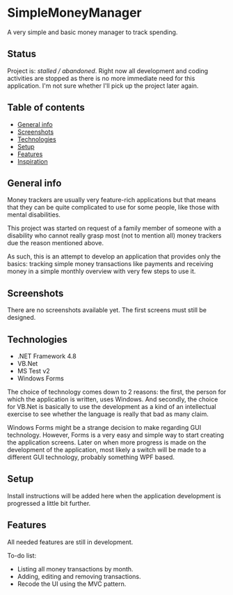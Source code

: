 # SimpleMoneyManager
A very simple and basic money manager to track spending.

## Status
Project is: _stalled / abandoned_. Right now all development and coding activities are stopped as there is no more immediate need for this application. I'm not sure whether I'll pick up the project later again.

## Table of contents
* [General info](#general-info)
* [Screenshots](#screenshots)
* [Technologies](#technologies)
* [Setup](#setup)
* [Features](#features)
* [Inspiration](#inspiration)

## General info
Money trackers are usually very feature-rich applications but that means that they can be quite complicated to use for some people, like those with mental disabilities.

This project was started on request of a family member of someone with a disability who cannot really grasp most (not to mention all) money trackers due the reason mentioned above.

As such, this is an attempt to develop an application that provides only the basics: tracking simple money transactions like payments and receiving money in a simple monthly overview with very few steps to use it.

## Screenshots
There are no screenshots available yet. The first screens must still be designed.

## Technologies

* .NET Framework 4.8
* VB.Net
* MS Test v2
* Windows Forms

The choice of technology comes down to 2 reasons: the first, the person for which the application is written, uses Windows.
And secondly, the choice for VB.Net is basically to use the development as a kind of an intellectual exercise to see whether the language is really that bad as many claim.

Windows Forms might be a strange decision to make regarding GUI technology. However, Forms is a very easy and simple way to start creating the application screens. Later on when more progress is made on the development of the application, most likely a switch will be made to a different GUI technology, probably something WPF based.

## Setup
Install instructions will be added here when the application development is progressed a little bit further.

## Features
All needed features are still in development.

To-do list:
* Listing all money transactions by month.
* Adding, editing and removing transactions.
* Recode the UI using the MVC pattern.